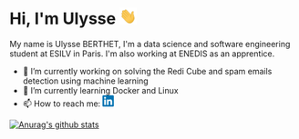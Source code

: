 
# Hi, I'm Ulysse <img src="https://raw.githubusercontent.com/Ulysse3311/Ulysse3311/master/wave.gif" width="30px">

My name is Ulysse BERTHET, I'm a data science and software engineering student at ESILV in Paris. I'm also working at ENEDIS as an apprentice. <br>
- 🔭 I’m currently working on solving the Redi Cube and spam emails detection using machine learning
- 🌱 I’m currently learning Docker and Linux
- 📫 How to reach me: [<img src="https://raw.githubusercontent.com/Ulysse3311/Ulysse3311/master/LinkedIn.png" width="20px">](https://www.linkedin.com/in/ulysse-berthet/)

[![Anurag's github stats](https://github-readme-stats.vercel.app/api?username=Ulysse3311&hide=prs,contribs,stars&count_private=true&show_icons=true)](https://github.com/anuraghazra/github-readme-stats)

<!--
**Ulysse3311/Ulysse3311** is a ✨ _special_ ✨ repository because its `README.md` (this file) appears on your GitHub profile.

Here are some ideas to get you started:

- 🔭 I’m currently working on ...
- 🌱 I’m currently learning ...
- 👯 I’m looking to collaborate on ...
- 🤔 I’m looking for help with ...
- 💬 Ask me about ...
- 📫 How to reach me: ...
- 😄 Pronouns: ...
- ⚡ Fun fact: ...
-->


